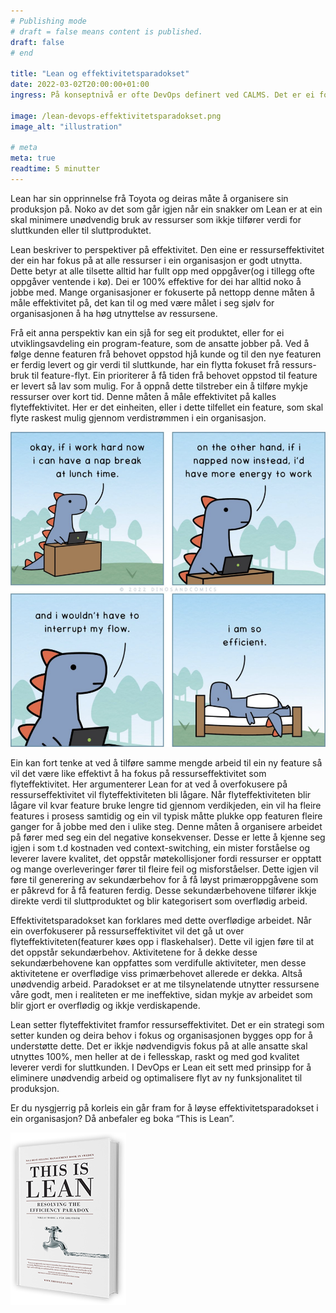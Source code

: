 ```yaml
---
# Publishing mode
# draft = false means content is published. 
draft: false
# end

title: "Lean og effektivitetsparadokset"
date: 2022-03-02T20:00:00+01:00
ingress: På konseptnivå er ofte DevOps definert ved CALMS. Det er ei forkorting for Culture, Automation, Lean, Measuring og Sharing. Lean har mange betydninger og tolkninger, eg vil trekke fram eit par element som er godt skildra i boka “This is Lean” av Niklas Modig og Per Ahlstrøm. Er det fleire måter å måle effektivitet på? Og kva er effektivitetsparadokset?

image: /lean-devops-effektivitetsparadokset.png
image_alt: "illustration"

# meta
meta: true
readtime: 5 minutter
---
```

Lean har sin opprinnelse frå Toyota og deiras måte å organisere sin produksjon på. Noko av det som går igjen når ein snakker om Lean er at ein skal minimere unødvendig bruk av ressurser som ikkje tilfører verdi for sluttkunden eller til sluttproduktet.

Lean beskriver to perspektiver på effektivitet. Den eine er ressurseffektivitet der ein har fokus på at alle ressurser i ein organisasjon er godt utnytta. Dette betyr at alle tilsette alltid har fullt opp med oppgåver(og i tillegg ofte oppgåver ventende i kø). Dei er 100% effektive for dei har alltid noko å jobbe med. Mange organisasjoner er fokuserte på nettopp denne måten å måle effektivitet på, det kan til og med være målet i seg sjølv for organisasjonen å ha høg utnyttelse av ressursene.

Frå eit anna perspektiv kan ein sjå for seg eit produktet, eller for ei utviklingsavdeling ein program-feature, som de ansatte jobber på. Ved å følge denne featuren frå behovet oppstod hjå kunde og til den nye featuren er ferdig levert og gir verdi til sluttkunde, har ein flytta fokuset frå ressurs-bruk til feature-flyt. Ein prioriterer å få tiden frå behovet oppstod til feature er levert så lav som mulig. For å oppnå dette tilstreber ein å tilføre mykje ressurser over kort tid. Denne måten å måle effektivitet på kalles flyteffektivitet. Her er det einheiten, eller i dette tilfellet ein feature, som skal flyte raskest mulig gjennom verdistrømmen i ein organisasjon.

![alt text](/lean-devops-effektivitetsparadokset.png "Dino comics - effektivitet")

Ein kan fort tenke at ved å tilføre samme mengde arbeid til ein ny feature så vil det være like effektivt å ha fokus på ressurseffektivitet som flyteffektivitet. Her argumenterer Lean for at ved å overfokusere på ressurseffektivitet vil flyteffektiviteten bli lågare. Når flyteffektiviteten blir lågare vil kvar feature bruke lengre tid gjennom verdikjeden, ein vil ha fleire features i prosess samtidig og ein vil typisk måtte plukke opp featuren fleire ganger for å jobbe med den i ulike steg. Denne måten å organisere arbeidet på fører med seg ein del negative konsekvenser. Desse er lette å kjenne seg igjen i som t.d kostnaden ved context-switching, ein mister forståelse og leverer lavere kvalitet, det oppstår møtekollisjoner fordi ressurser er opptatt og mange overleveringer fører til fleire feil og misforståelser. Dette igjen vil føre til generering av sekundærbehov for å få løyst primæroppgåvene som er påkrevd for å få featuren ferdig. Desse sekundærbehovene tilfører ikkje direkte verdi til sluttproduktet og blir kategorisert som overflødig arbeid.

Effektivitetsparadokset kan forklares med dette overflødige arbeidet. Når ein overfokuserer på ressurseffektivitet vil det gå ut over flyteffektiviteten(featurer køes opp i flaskehalser). Dette vil igjen føre til at det oppstår sekundærbehov. Aktivitetene for å dekke desse sekundærbehovene kan oppfattes som verdifulle aktiviteter, men desse aktivitetene er overflødige viss primærbehovet allerede er dekka. Altså unødvendig arbeid. Paradokset er at me tilsynelatende utnytter ressursene våre godt, men i realiteten er me ineffektive, sidan mykje av arbeidet som blir gjort er overflødig og ikkje verdiskapende.

Lean setter flyteffektivitet framfor ressurseffektivitet. Det er ein strategi som setter kunden og deira behov i fokus og organisasjonen bygges opp for å understøtte dette. Det er ikkje nødvendigvis fokus på at alle ansatte skal utnyttes 100%, men heller at de i fellesskap, raskt og med god kvalitet leverer verdi for sluttkunden. I DevOps er Lean eit sett med prinsipp for å eliminere unødvendig arbeid og optimalisere flyt av ny funksjonalitet til produksjon.

Er du nysgjerrig på korleis ein går fram for å løyse effektivitetsparadokset i ein organisasjon? Då anbefaler eg boka “This is Lean”.

![alt text](/this_is_lean.png "This is Lean")